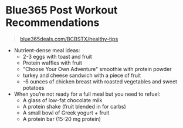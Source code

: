 # Blue365 Post Workout Recommendations

> [blue365deals.com/BCBSTX/healthy-tips](https://www.blue365deals.com/BCBSTX/healthy-tips/post-workout-nutrition-optimize-your-recovery?mi_u=1009a7c9-d794-4235-823a-86b24b62eb59)

- Nutrient-dense meal ideas:
    - 2-3 eggs with toast and fruit
    - Protein waffles with fruit
    - "Choose Your Own Adventure" smoothie with protein powder
    - turkey and cheese sandwich with a piece of fruit
    - -6 ounces of chicken breast with roasted vegetables and sweet potatoes
- When you’re not ready for a full meal but you need to refuel:
    - A glass of low-fat chocolate milk
    - A protein shake (fruit blended in for carbs)
    - A small bowl of Greek yogurt + fruit
    - A protein bar (15-20 mg protein)
